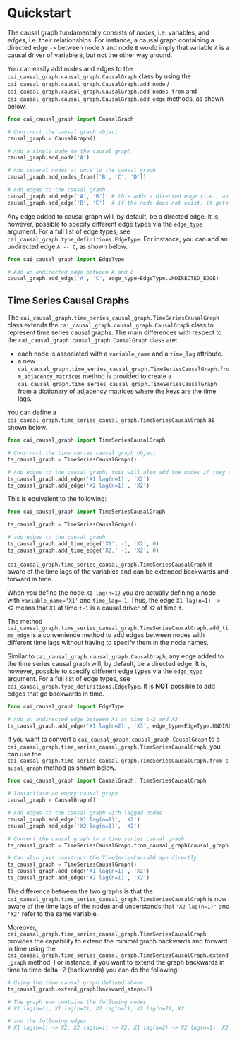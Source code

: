 # Quickstart

The causal graph fundamentally consists of _nodes_, i.e. variables, and _edges_, i.e. their relationships. For instance,
a causal graph containing a directed edge `->` between node `A` and node `B` would imply that variable `A` is a causal
driver of variable `B`, but not the other way around.

You can easily add nodes and edges to the `cai_causal_graph.causal_graph.CausalGraph` class by using the 
`cai_causal_graph.causal_graph.CausalGraph.add_node` / 
`cai_causal_graph.causal_graph.CausalGraph.add_nodes_from` and `cai_causal_graph.causal_graph.CausalGraph.add_edge` 
methods, as shown below.

```python
from cai_causal_graph import CausalGraph

# Construct the causal graph object
causal_graph = CausalGraph()

# Add a single node to the causal graph
causal_graph.add_node('A')

# Add several nodes at once to the causal graph
causal_graph.add_nodes_from(['B', 'C', 'D'])

# Add edges to the causal graph
causal_graph.add_edge('A', 'B')  # this adds a directed edge (i.e., an edge from A to B) by default
causal_graph.add_edge('B', 'E')  # if the node does not exist, it gets added automatically
```

Any edge added to causal graph will, by default, be a directed edge. It is, however, possible to specify different
edge types via the `edge_type` argument. For a full list of edge types, see
`cai_causal_graph.type_definitions.EdgeType`. For instance, you can add an undirected edge `A -- C`, as shown below.

```python
from cai_causal_graph import EdgeType

# Add an undirected edge between A and C
causal_graph.add_edge('A', 'C', edge_type=EdgeType.UNDIRECTED_EDGE)
```

## Time Series Causal Graphs

The `cai_causal_graph.time_series_causal_graph.TimeSeriesCausalGraph` class extends the
`cai_causal_graph.causal_graph.CausalGraph` class to represent time series causal graphs. The main 
differences with respect to the `cai_causal_graph.causal_graph.CausalGraph` class are:
- each node is associated with a `variable_name` and a `time_lag` attribute.
- a new `cai_causal_graph.time_series_causal_graph.TimeSeriesCausalGraph.from_adjacency_matrices` method is provided 
  to create a `cai_causal_graph.time_series_causal_graph.TimeSeriesCausalGraph` from a dictionary of adjacency 
  matrices where the keys are the time lags.

You can define a `cai_causal_graph.time_series_causal_graph.TimeSeriesCausalGraph` as shown below.

```python
from cai_causal_graph import TimeSeriesCausalGraph

# Construct the time series causal graph object
ts_causal_graph = TimeSeriesCausalGraph()

# Add edges to the causal graph; this will also add the nodes if they are not present in the graph yet.
ts_causal_graph.add_edge('X1 lag(n=1)', 'X2')
ts_causal_graph.add_edge('X2 lag(n=1)', 'X2')
```

This is equivalent to the following:

```python
from cai_causal_graph import TimeSeriesCausalGraph

ts_causal_graph = TimeSeriesCausalGraph()

# add edges to the causal graph
ts_causal_graph.add_time_edge('X1', -1, 'X2', 0)
ts_causal_graph.add_time_edge('X2,' -1, 'X2', 0)
```

`cai_causal_graph.time_series_causal_graph.TimeSeriesCausalGraph` is aware of the time lags of the variables and can 
be extended backwards and forward in time.

When you define the node `X1 lag(n=1)` you are actually defining a node with `variable_name='X1'` and `time_lag=-1`. Thus,
the edge `X1 lag(n=1) -> X2` means that `X1` at time `t-1` is a causal driver of `X2` at time `t`.

The method `cai_causal_graph.time_series_causal_graph.TimeSeriesCausalGraph.add_time_edge` is a convenience method to
add edges between nodes with different time lags without having to specify them in the node names.

Similar to `cai_causal_graph.causal_graph.CausalGraph`, any edge added to the time series causal graph will, by 
default, be a directed edge. It is, however, possible to specify different edge types via the `edge_type` argument. 
For a full list of edge types, see `cai_causal_graph.type_definitions.EdgeType`. It is **NOT** possible to add edges
that go backwards in time.

```python
from cai_causal_graph import EdgeType

# Add an undirected edge between X1 at time t-2 and X3
ts_causal_graph.add_edge('X1 lag(n=2)', 'X3', edge_type=EdgeType.UNDIRECTED_EDGE)
```

If you want to convert a `cai_causal_graph.causal_graph.CausalGraph` to a 
`cai_causal_graph.time_series_causal_graph.TimeSeriesCausalGraph`, you can use the 
`cai_causal_graph.time_series_causal_graph.TimeSeriesCausalGraph.from_causal_graph` method as shown below.

```python
from cai_causal_graph import CausalGraph, TimeSeriesCausalGraph

# Instantiate an empty causal graph
causal_graph = CausalGraph()

# Add edges to the causal graph with lagged nodes
causal_graph.add_edge('X1 lag(n=1)', 'X2')
causal_graph.add_edge('X2 lag(n=1)', 'X2')

# Convert the causal graph to a time series causal graph
ts_causal_graph = TimeSeriesCausalGraph.from_causal_graph(causal_graph)

# Can also just construct the TimeSeriesCausalGraph directly
ts_causal_graph = TimeSeriesCausalGraph()
ts_causal_graph.add_edge('X1 lag(n=1)', 'X2')
ts_causal_graph.add_edge('X2 lag(n=1)', 'X2')
```

The difference between the two graphs is that the `cai_causal_graph.time_series_causal_graph.TimeSeriesCausalGraph` is 
now aware of the time lags of the nodes and understands that `'X2 lag(n=1)'` and `'X2'` refer to the same variable.

Moreover, `cai_causal_graph.time_series_causal_graph.TimeSeriesCausalGraph` provides the capability to extend the 
minimal graph backwards and forward in time using the 
`cai_causal_graph.time_series_causal_graph.TimeSeriesCausalGraph.extend_graph` method. For instance, if you want to 
extend the graph backwards in time to time delta -2 (backwards) you can do the following:

```python
# Using the time causal graph defined above.
ts_causal_graph.extend_graph(backward_steps=2)

# The graph now contains the following nodes
# X1 lag(n=1), X1 lag(n=2), X2 lag(n=1), X2 lag(n=2), X2

# and the following edges
# X1 lag(n=1) -> X2, X2 lag(n=1) -> X2, X1 lag(n=2) -> X2 lag(n=1), X2 lag(n=2) -> X2 lag(n=1)
```
